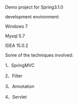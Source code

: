 Demo project for Spring3.1.0

development environment:

Windows 7

Mysql 5.7

IDEA 15.0.2


Some of the techniques involved:

1、SpringMVC

2、Filter

3、Annotation

4、Servlet